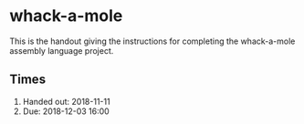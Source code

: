 # whack-a-mole
This is the handout giving the instructions for completing the whack-a-mole assembly language project.
## Times
1. Handed out: 2018-11-11
2. Due: 2018-12-03 16:00
